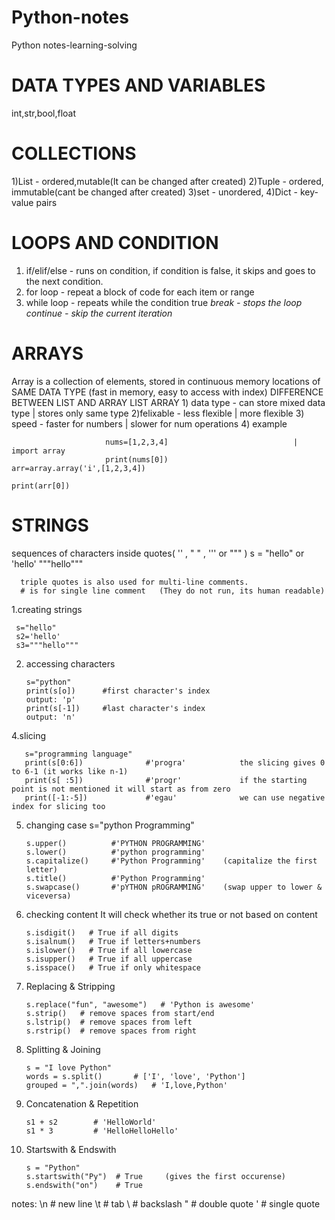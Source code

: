 # Python-notes
Python notes-learning-solving

# DATA TYPES AND VARIABLES
int,str,bool,float

# COLLECTIONS
  1)List  - ordered,mutable(It can be changed after created)
  2)Tuple - ordered, immutable(cant be changed after created)
  3)set   - unordered,
  4)Dict  - key-value pairs

# LOOPS AND CONDITION
  1) if/elif/else  - runs on condition, if condition is false, it skips and goes to the next condition.
  2) for loop      - repeat a block of code for each item or range
  3) while loop    - repeats while the condition true
     *break         - stops the loop
     continue      - skip the current iteration*
     
# ARRAYS 
  Array is a collection of elements, stored in continuous memory locations of SAME DATA TYPE   (fast in memory, easy to access with index)
               DIFFERENCE BETWEEN LIST AND ARRAY
                               LIST                                         ARRAY
                 1) data type    -  can store mixed data type      |      stores only same type 
                 2)felixable     -  less flexible                  |        more flexible
                 3) speed        -  faster for numbers             |      slower for num operations
                 4) example       
                 
                         nums=[1,2,3,4]                            |    import array
                         print(nums[0])                                 arr=array.array('i',[1,2,3,4])
                                                                        print(arr[0])

# STRINGS
  sequences of characters inside quotes( '' , " " , '''  or """ )
     s = "hello" or 'hello' """hello"""

      triple quotes is also used for multi-line comments.
      # is for single line comment   (They do not run, its human readable)

  1.creating strings
  
     s="hello" 
     s2='hello'
     s3="""hello"""
     
 2. accessing characters
    
        s="python"
        print(s[o])      #first character's index                                    output: 'p'
        print(s[-1])     #last character's index                                     output: 'n'

4.slicing 

       s="programming language"
       print(s[0:6])              #'progra'            the slicing gives 0 to 6-1 (it works like n-1)
       print(s[ :5])              #'progr'             if the starting point is not mentioned it will start as from zero
       print([-1:-5])             #'egau'              we can use negative index for slicing too

5. changing case
   s="python Programming"
   
       s.upper()          #'PYTHON PROGRAMMING'
       s.lower()          #'python programming'
       s.capitalize()     #'Python Programming'    (capitalize the first letter)
       s.title()          #'Python Programming'
       s.swapcase()       #'pYTHON pROGRAMMING'    (swap upper to lower & viceversa)
   
7. checking content
   It will check whether its true or not based on content

       s.isdigit()   # True if all digits
       s.isalnum()   # True if letters+numbers
       s.islower()   # True if all lowercase
       s.isupper()   # True if all uppercase
       s.isspace()   # True if only whitespace

8. Replacing & Stripping
   
       s.replace("fun", "awesome")   # 'Python is awesome'
       s.strip()   # remove spaces from start/end
       s.lstrip()  # remove spaces from left
       s.rstrip()  # remove spaces from right

9. Splitting & Joining
    
       s = "I love Python"
       words = s.split()       # ['I', 'love', 'Python']
       grouped = ",".join(words)   # 'I,love,Python'

10. Concatenation & Repetition
    
        s1 + s2        # 'HelloWorld'
        s1 * 3         # 'HelloHelloHello'

11. Startswith & Endswith
    
        s = "Python"
        s.startswith("Py")  # True     (gives the first occurense) 
        s.endswith("on")    # True

notes: 
\n   # new line
\t   # tab
\\   # backslash
\"   # double quote
\'   # single quote

  

